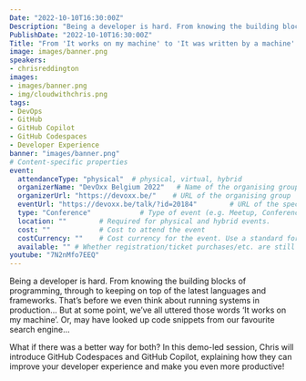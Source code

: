 ```yaml
---
Date: "2022-10-10T16:30:00Z"
Description: "Being a developer is hard. From knowing the building blocks of programming, through to keeping on top of the latest languages and frameworks. That’s before we even think about running systems in production... But at some point, we’ve all uttered those words ‘It works on my machine’. Or, may have looked up code snippets from our favourite search engine... What if there was a better way for both? In this demo-led session, Chris will introduce GitHub Codespaces and GitHub Copilot, explaining how they can improve your developer experience and make you even more productive!!"
PublishDate: "2022-10-10T16:30:00Z"
Title: "From 'It works on my machine' to 'It was written by a machine' - GitHub Codespaces & Copilot"
image: images/banner.png
speakers:
- chrisreddington
images:
- images/banner.png
- img/cloudwithchris.png
tags:
- DevOps
- GitHub
- GitHub Copilot
- GitHub Codespaces
- Developer Experience
banner: "images/banner.png"
# Content-specific properties
event:
  attendanceType: "physical"  # physical, virtual, hybrid
  organizerName: "DevOxx Belgium 2022"   # Name of the organising group / event (e.g. Name of the conference)
  organizerUrl: "https://devoxx.be/"    # URL of the organising group
  eventUrl: "https://devoxx.be/talk/?id=20184"        # URL of the specific event, if applicable (e.g. a meetup talk, rather than the meetup group)
  type: "Conference"            # Type of event (e.g. Meetup, Conference, etc.)
  location: ""        # Required for physical and hybrid events.
  cost: ""            # Cost to attend the event
  costCurrency: ""    # Cost currency for the event. Use a standard format - http://en.wikipedia.org/wiki/ISO_4217
  available: "" # Whether registration/ticket purchases/etc. are still available (true/false). Defaults to false when event is in past.
youtube: "7N2nMfo7EEQ"
---
```

Being a developer is hard. From knowing the building blocks of programming, through to keeping on top of the latest languages and frameworks. That’s before we even think about running systems in production... But at some point, we’ve all uttered those words ‘It works on my machine’. Or, may have looked up code snippets from our favourite search engine...

What if there was a better way for both? In this demo-led session, Chris will introduce GitHub Codespaces and GitHub Copilot, explaining how they can improve your developer experience and make you even more productive!
